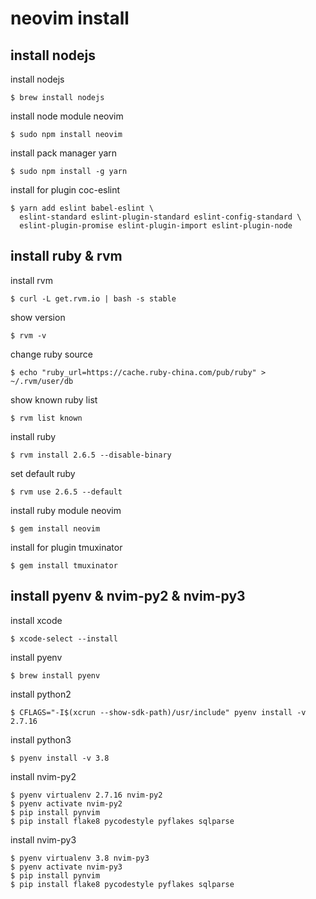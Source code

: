 # neovim install


## install nodejs

  install nodejs

    $ brew install nodejs

  install node module neovim

    $ sudo npm install neovim

  install pack manager yarn

    $ sudo npm install -g yarn

  install for plugin coc-eslint

    $ yarn add eslint babel-eslint \
      eslint-standard eslint-plugin-standard eslint-config-standard \
      eslint-plugin-promise eslint-plugin-import eslint-plugin-node


## install ruby & rvm

  install rvm

    $ curl -L get.rvm.io | bash -s stable

  show version

    $ rvm -v

  change ruby source

    $ echo "ruby_url=https://cache.ruby-china.com/pub/ruby" > ~/.rvm/user/db

  show known ruby list

    $ rvm list known

  install ruby

    $ rvm install 2.6.5 --disable-binary

  set default ruby

    $ rvm use 2.6.5 --default

  install ruby module neovim

    $ gem install neovim

  install for plugin tmuxinator

    $ gem install tmuxinator


## install pyenv & nvim-py2 & nvim-py3

  install xcode    

    $ xcode-select --install

  install pyenv

    $ brew install pyenv

  install python2

    $ CFLAGS="-I$(xcrun --show-sdk-path)/usr/include" pyenv install -v 2.7.16

  install python3

    $ pyenv install -v 3.8

  install nvim-py2

    $ pyenv virtualenv 2.7.16 nvim-py2
    $ pyenv activate nvim-py2
    $ pip install pynvim
    $ pip install flake8 pycodestyle pyflakes sqlparse

  install nvim-py3

    $ pyenv virtualenv 3.8 nvim-py3
    $ pyenv activate nvim-py3
    $ pip install pynvim
    $ pip install flake8 pycodestyle pyflakes sqlparse
